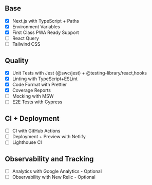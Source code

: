 ## Base

- [x] Next.js with TypeScript + Paths
- [x] Environment Variables
- [x] First Class PWA Ready Support
- [ ] React Query
- [ ] Tailwind CSS

## Quality

- [x] Unit Tests with Jest (@swc/jest) + @testing-library/react,hooks
- [x] Linting with TypeScript+ESLint
- [x] Code Format with Prettier
- [x] Coverage Reports
- [ ] Mocking with MSW
- [ ] E2E Tests with Cypress

## CI + Deployment

- [ ] CI with GitHub Actions
- [ ] Deployment + Preview with Netlify
- [ ] Lighthouse CI

## Observability and Tracking

- [ ] Analytics with Google Analytics - Optional
- [ ] Observability with New Relic - Optional
